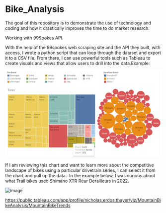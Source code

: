 # Bike_Analysis

The goal of this repository is to demonstrate the use of technology and coding and how it drastically improves the time to do market research.

Working with 99Spokes API.

With the help of the 99spokes web scraping site and the API they built, with access, I wrote a python script that can loop through the dataset and export it to a CSV file. From there, I can use powerful tools such as Tableau to create visuals and views that allow users to drill into the data.Example:

![1680108276589](image/README/1680108276589.png)

If I am reviewing this chart and want to learn more about the competitive landscape of bikes using a particular drivetrain series, I can select it from the chart and pull up the data.  In the example below, I was curious about what Trail bikes used Shimano XTR Rear Derailleurs in 2022. 

<img width="813" alt="image" src="https://user-images.githubusercontent.com/76061893/205497445-ab39cf19-f7d8-4007-b82a-297b42adc626.png">

https://public.tableau.com/app/profile/nicholas.erdos.thayer/viz/MountainBikeAnalysis/MountainBikeTrends
